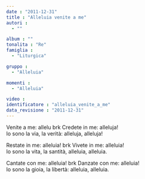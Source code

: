 ```yaml
---
date : "2011-12-31"
title : "Alleluia venite a me"
autori : 
  - ""

album : ""
tonalita : "Re"
famiglia : 
  - "Liturgica"

gruppo : 
  - "Alleluia"

momenti : 
  - "Alleluia"

video : 
identificatore : "alleluia_venite_a_me"
data_revisione : "2011-12-31"
---
```

  
  
Venite a me: allelu brk Credete in me: alleluja!  
Io sono la via, la verità: alleluja, alleluja!  
  
  
  
  
Restate in me: alleluia! brk Vivete in me: alleluia!  
Io sono la vita, la santità, alleluia, alleluia.  
  
  
  
  
Cantate con me: alleluia! brk Danzate con me: alleluia!  
Io sono la gioia, la libertà: alleluia, alleluia.  
  
  
  
